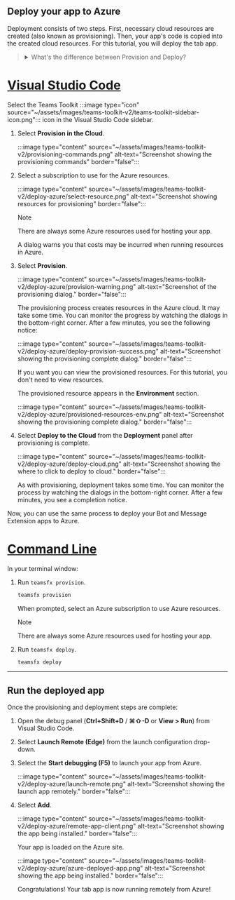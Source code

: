 ## Deploy your app to Azure

Deployment consists of two steps.  First, necessary cloud resources are created (also known as provisioning). Then, your app's code is copied into the created cloud resources. For this tutorial, you will deploy the tab app.

> <details>
> <summary>What's the difference between Provision and Deploy?</summary>
>
> The **Provision** step creates resources in Azure and Microsoft 365 for your app, but no code (HTML, CSS, JavaScript, etc.) is copied to the resources. The **Deploy** step copies the code for your app to the resources you created during the provision step. It is common to deploy multiple times without provisioning new resources. Since the provision step can take some time to complete, it is separate from the deployment step.
</details>

# [Visual Studio Code](#tab/vscode)

Select the Teams Toolkit :::image type="icon" source="~/assets/images/teams-toolkit-v2/teams-toolkit-sidebar-icon.png"::: icon in the Visual Studio Code sidebar.

1. Select **Provision in the Cloud**.

   :::image type="content" source="~/assets/images/teams-toolkit-v2/provisioning-commands.png" alt-text="Screenshot showing the provisioning commands" border="false":::

1. Select a subscription to use for the Azure resources.

    :::image type="content" source="~/assets/images/teams-toolkit-v2/deploy-azure/select-resource.png" alt-text="Screenshot showing resources for provisioning" border="false":::

   > [!NOTE]
   > There are always some Azure resources used for hosting your app.

    A dialog warns you that costs may be incurred when running resources in Azure.

1. Select **Provision**.

   :::image type="content" source="~/assets/images/teams-toolkit-v2/deploy-azure/provision-warning.png" alt-text="Screenshot of the provisioning dialog." border="false":::

   The provisioning process creates resources in the Azure cloud. It may take some time. You can monitor the progress by watching the dialogs in the bottom-right corner. After a few minutes, you see the following notice:

   :::image type="content" source="~/assets/images/teams-toolkit-v2/deploy-azure/deploy-provision-success.png" alt-text="Screenshot showing the provisioning complete dialog." border="false":::

    If you want you can view the provisioned resources. For this tutorial, you don't need to view resources.

    The provisioned resource appears in the **Environment** section.

    :::image type="content" source="~/assets/images/teams-toolkit-v2/deploy-azure/provisioned-resources-env.png" alt-text="Screenshot showing the provisioning complete dialog." border="false":::

1. Select **Deploy to the Cloud** from the **Deployment** panel after provisioning is complete.

   :::image type="content" source="~/assets/images/teams-toolkit-v2/deploy-azure/deploy-cloud.png" alt-text="Screenshot showing the where to click to deploy to cloud." border="false":::

   As with provisioning, deployment takes some time. You can monitor the process by watching the dialogs in the bottom-right corner. After a few minutes, you see a completion notice.

Now, you can use the same process to deploy your Bot and Message Extension apps to Azure.

# [Command Line](#tab/cli)

In your terminal window:

1. Run `teamsfx provision`.

   ``` bash
   teamsfx provision
   ```

   When prompted, select an Azure subscription to use Azure resources.

   > [!NOTE]
   > There are always some Azure resources used for hosting your app.

1. Run `teamsfx deploy`.

   ``` bash
   teamsfx deploy
   ```

---

## Run the deployed app

Once the provisioning and deployment steps are complete:

1. Open the debug panel (**Ctrl+Shift+D** / **⌘⇧-D** or **View > Run**) from Visual Studio Code.
1. Select **Launch Remote (Edge)** from the launch configuration drop-down.
1. Select the **Start debugging (F5)** to launch your app from Azure.

   :::image type="content" source="~/assets/images/teams-toolkit-v2/deploy-azure/launch-remote.png" alt-text="Screenshot showing the launch app remotely." border="false":::

1. Select **Add**.

   :::image type="content" source="~/assets/images/teams-toolkit-v2/deploy-azure/remote-app-client.png" alt-text="Screenshot showing the app being installed." border="false":::

   Your app is loaded on the Azure site.

   :::image type="content" source="~/assets/images/teams-toolkit-v2/deploy-azure/azure-deployed-app.png" alt-text="Screenshot showing the app being installed." border="false":::

    Congratulations! Your tab app is now running remotely from Azure!
